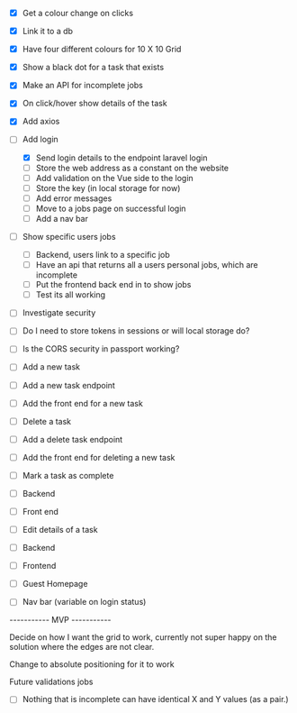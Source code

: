 -[x] Get a colour change on clicks
-[x] Link it to a db
-[x] Have four different colours for 10 X 10 Grid
-[x] Show a black dot for a task that exists
-[x] Make an API for incomplete jobs 
-[x] On click/hover show details of the task

-[x] Add axios
-[ ] Add login
  -[x] Send login details to the endpoint laravel login
  -[ ] Store the web address as a constant on the website
  -[ ] Add validation on the Vue side to the login
  -[ ] Store the key (in local storage for now)
  -[ ] Add error messages
  -[ ] Move to a jobs page on successful login
  -[ ] Add a nav bar
  
-[ ] Show specific users jobs
  -[ ] Backend, users link to a specific job 
  -[ ] Have an api that returns all a users personal jobs, which are incomplete
  -[ ] Put the frontend back end in to show jobs  
  -[ ] Test its all  working

-[ ] Investigate security
 -[ ] Do I need to store tokens in sessions or will local storage do? 
 -[ ] Is the CORS security in passport working?

-[ ] Add a new task 
 -[ ] Add a new task endpoint 
 -[ ] Add the front end for a new task

-[ ] Delete a task 
 -[ ] Add a delete task endpoint 
 -[ ] Add the front end for deleting a new task
 
-[ ] Mark a task as complete
 -[ ] Backend
 -[ ] Front end

-[ ] Edit details of a task 
 -[ ] Backend 
 -[ ] Frontend
 
 -[ ] Guest Homepage 
  -[ ] Nav bar (variable on login status)
 
 -----------          MVP           -----------
   
Decide on how I want the grid to work, currently not super happy on the solution where the edges are not clear. 

Change to absolute positioning for it to work 

Future validations jobs
-[ ] Nothing that is incomplete can have identical X and Y values (as a pair.)


